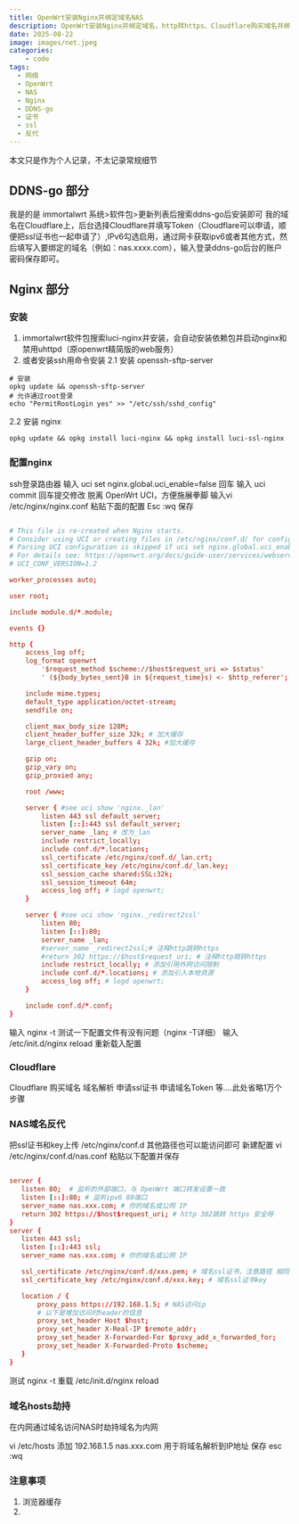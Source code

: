 ```yaml
---
title: OpenWrt安装Nginx并绑定域名NAS
description: OpenWrt安装Nginx并绑定域名，http转https、Cloudflare购买域名并绑定内网群晖，ddns-go，安全证书ssl
date: 2025-08-22
image: images/net.jpeg
categories:
    - code
tags:
  - 网络
  - OpenWrt
  - NAS
  - Nginx
  - DDNS-go
  - 证书
  - ssl
  - 反代
---
```


本文只是作为个人记录，不太记录常规细节


## DDNS-go 部分

我是的是 immortalwrt 系统>软件包>更新列表后搜索ddns-go后安装即可
我的域名在Cloudflare上，后台选择Cloudflare并填写Token（Cloudflare可以申请，顺便把ssl证书也一起申请了）,IPv6勾选启用，通过网卡获取ipv6或者其他方式，然后填写入要绑定的域名（例如：nas.xxxx.com），输入登录ddns-go后台的账户密码保存即可。

## Nginx 部分

### 安装

 1. immortalwrt软件包搜索luci-nginx并安装，会自动安装依赖包并启动nginx和禁用uhttpd（原openwrt精简版的web服务）
 2. 或者安装ssh用命令安装
2.1
安装 openssh-sftp-server
```shell
# 安装
opkg update && openssh-sftp-server
# 允许通过root登录
echo "PermitRootLogin yes" >> "/etc/ssh/sshd_config"
```
2.2
安装 nginx
```shell
opkg update && opkg install luci-nginx && opkg install luci-ssl-nginx
```
### 配置nginx

ssh登录路由器
输入 uci set nginx.global.uci_enable=false 回车
输入 uci commit 回车提交修改 脱离 OpenWrt UCI，方便施展拳脚
输入vi /etc/nginx/nginx.conf
粘贴下面的配置 Esc :wq 保存
```conf

# This file is re-created when Nginx starts.
# Consider using UCI or creating files in /etc/nginx/conf.d/ for configuration.
# Parsing UCI configuration is skipped if uci set nginx.global.uci_enable=false
# For details see: https://openwrt.org/docs/guide-user/services/webserver/nginx
# UCI_CONF_VERSION=1.2

worker_processes auto;

user root;

include module.d/*.module;

events {}

http {
	access_log off;
	log_format openwrt
		'$request_method $scheme://$host$request_uri => $status'
		' (${body_bytes_sent}B in ${request_time}s) <- $http_referer';

	include mime.types;
	default_type application/octet-stream;
	sendfile on;

	client_max_body_size 128M;
    client_header_buffer_size 32k; # 加大缓存
    large_client_header_buffers 4 32k; #加大缓存

	gzip on;
	gzip_vary on;
	gzip_proxied any;

	root /www;

	server { #see uci show 'nginx._lan'
		listen 443 ssl default_server;
		listen [::]:443 ssl default_server;
		server_name _lan; # 改为_lan
		include restrict_locally;
		include conf.d/*.locations;
		ssl_certificate /etc/nginx/conf.d/_lan.crt;
		ssl_certificate_key /etc/nginx/conf.d/_lan.key;
		ssl_session_cache shared:SSL:32k;
		ssl_session_timeout 64m;
		access_log off; # logd openwrt;
	}

	server { #see uci show 'nginx._redirect2ssl'
		listen 80;
		listen [::]:80;
        server_name _lan;
		#server_name _redirect2ssl;# 注释http跳转https
		#return 302 https://$host$request_uri; # 注释http跳转https
        include restrict_locally; # 添加引用外网访问限制
		include conf.d/*.locations; # 添加引入本地资源
        access_log off; # logd openwrt;
	}

	include conf.d/*.conf;
}

```
输入 nginx -t 测试一下配置文件有没有问题（nginx -T详细）
输入 /etc/init.d/nginx reload 重新载入配置

### Cloudflare

Cloudflare 购买域名
域名解析
申请ssl证书
申请域名Token
等....此处省略1万个步骤

### NAS域名反代

把ssl证书和key上传 /etc/nginx/conf.d 其他路径也可以能访问即可
新建配置 vi /etc/nginx/conf.d/nas.conf 粘贴以下配置并保存

```conf

server {
   listen 80;  # 监听的外部端口，与 OpenWrt 端口转发设置一致
   listen [::]:80; # 监听ipv6 80端口
   server_name nas.xxx.com; # 你的域名或公网 IP
   return 302 https://$host$request_uri; # http 302跳转 https 安全呀
}
server {
   listen 443 ssl;
   listen [::]:443 ssl;
   server_name nas.xxx.com; # 你的域名或公网 IP

   ssl_certificate /etc/nginx/conf.d/xxx.pem; # 域名ssl证书，注意路径 相同目录即可
   ssl_certificate_key /etc/nginx/conf.d/xxx.key; # 域名ssl证书key

   location / {
       proxy_pass https://192.168.1.5; # NAS访问ip
       # 以下是增加访问时header的信息
       proxy_set_header Host $host;
       proxy_set_header X-Real-IP $remote_addr;
       proxy_set_header X-Forwarded-For $proxy_add_x_forwarded_for;
       proxy_set_header X-Forwarded-Proto $scheme;
   }
}

```

测试 nginx -t
重载 /etc/init.d/nginx reload

### 域名hosts劫持

在内网通过域名访问NAS时劫持域名为内网

vi /etc/hosts
添加 192.168.1.5 nas.xxx.com 用于将域名解析到IP地址
保存 esc :wq 


### 注意事项

1. 浏览器缓存
2. 

